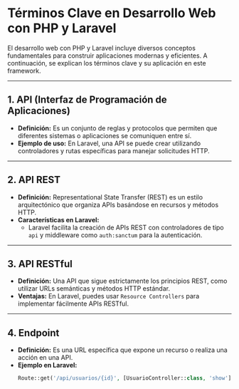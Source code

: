 # Términos Clave en Desarrollo Web con PHP y Laravel

El desarrollo web con PHP y Laravel incluye diversos conceptos fundamentales para construir aplicaciones modernas y eficientes. A continuación, se explican los términos clave y su aplicación en este framework.

---

## 1. **API (Interfaz de Programación de Aplicaciones)**
- **Definición:** 
  Es un conjunto de reglas y protocolos que permiten que diferentes sistemas o aplicaciones se comuniquen entre sí.
- **Ejemplo de uso:**
  En Laravel, una API se puede crear utilizando controladores y rutas específicas para manejar solicitudes HTTP.

---

## 2. **API REST**
- **Definición:** 
  Representational State Transfer (REST) es un estilo arquitectónico que organiza APIs basándose en recursos y métodos HTTP.
- **Características en Laravel:**
  - Laravel facilita la creación de APIs REST con controladores de tipo `api` y middleware como `auth:sanctum` para la autenticación.

---

## 3. **API RESTful**
- **Definición:** 
  Una API que sigue estrictamente los principios REST, como utilizar URLs semánticas y métodos HTTP estándar.
- **Ventajas:** 
  En Laravel, puedes usar `Resource Controllers` para implementar fácilmente APIs RESTful.

---

## 4. **Endpoint**
- **Definición:** 
  Es una URL específica que expone un recurso o realiza una acción en una API.
- **Ejemplo en Laravel:**
  ```php
  Route::get('/api/usuarios/{id}', [UsuarioController::class, 'show']);
